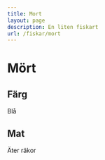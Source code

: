 ```yaml
---
title: Mort
layout: page
description: En liten fiskart
url: /fiskar/mort
---
```


# Mört

## Färg
Blå

## Mat
Äter räkor
